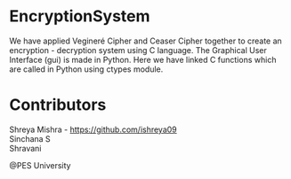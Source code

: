# EncryptionSystem
We have applied Vegineré Cipher and Ceaser Cipher together to create an encryption - decryption system using C language. The Graphical User Interface (gui) is made in Python. Here we have linked C functions which are called in Python using ctypes module.

# Contributors

Shreya Mishra - https://github.com/ishreya09 <br>
Sinchana S <br>
Shravani <br>

@PES University
